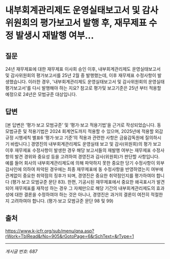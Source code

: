 # 내부회계관리제도 운영실태보고서 및 감사위원회의 평가보고서 발행 후, 재무제표 수정 발생시 재발행 여부...

## 질문
24년 재무제표에 대한 재무제표 이사회 승인 이후,
내부회계관리제도 운영실태보고서 및 감사위원회의 평가보고서를 25년 2월 중 발행했는데,
이후 재무제표 수정사항이 발생했습니다.
이러한 경우, '내부회계관리제도 운영실태보고서 및 감사위원회의 운영실태평가보고서'를 다시 발행해야 하는 지요?
참고로 평가및 보고기준은 25년 부터 적용할 예정으로 24년은 모범규준 대상입니다.

## 답변
[본 답변은 ‘평가·보고 모범규준’ 및 ‘평가·보고 적용기법’을 근거로 작성되었습니다. 동 모범규준 및 적용기법은 2024 회계연도까지 적용할 수 있으며, 2025년에 적용할 외감규정 시행세칙 별표6 ‘평가·보고 기준’의 적용과 관련한 사항은 금융감독원에 질의하시기 바랍니다.]
경영진의 내부회계관리제도 운영실태 보고 및 감사(위원회)의 평가 보고 이후 재무제표 수정사항이 발생한 경우 해당 보고서들의 재발행 여부는 재무제표 수정사항의 발견 경위와 중요성 등을 고려하여 경영진과 감사(위원회)가 판단할 사항입니다. 예를 들어 회사의 내부회계관리제도에 의해 파악하지 못한 중요한 당기 수정사항이 외부감사인에 의하여 파악된 경우에는 최종 재무제표에 동 수정사항을 반영하였는지 여부에 관계없이 중요한 취약점의 징후가 되며, 경영진은 중요한 취약점인지를 평가하여야 합니다 (평가∙보고 모범규준 문단 83).
한편, 기공시된 재무제표에서 중요한 왜곡표시가 발견되어 재무제표를 재작성 하는 경우 그 자체만으로 해당 기간의 내부회계관리제도의 효과성에 대한 결론을 수정하여야 하는 것은 아니나, 경영진은 과거의 결론이 여전히 적절한지 고려하여야 합니다. (평가∙보고 모범규준 문단 98 및 99)

## 출처
https://www.k-icfr.org/sub/menu/qna.asp?rWork=TblRead&rNo=905&rGotoPage=6&rSchText=&rType=1

---
*게시글 번호: 687*
